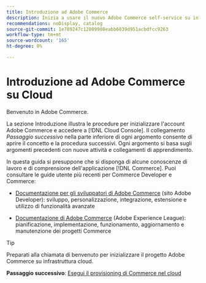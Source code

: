 ```yaml
---
title: Introduzione ad Adobe Commerce
description: Inizia a usare il nuovo Adobe Commerce self-service su infrastruttura cloud e scopri come creare e distribuire in pochi minuti un archivio Adobe Commerce.
recommendations: noDisplay, catalog
source-git-commit: 1e789247c12009908eabb6039d951acbdfcc9263
workflow-type: tm+mt
source-wordcount: '165'
ht-degree: 0%

---
```


# Introduzione ad Adobe Commerce su Cloud

Benvenuto in Adobe Commerce.

La sezione Introduzione illustra le procedure per inizializzare l&#39;account Adobe Commerce e accedere a [!DNL Cloud Console]. Il collegamento _Passaggio successivo_ nella parte inferiore di ogni argomento consente di aprire il concetto e la procedura successivi. Ogni argomento si basa sugli argomenti precedenti con nuove attività e collegamenti di apprendimento.

In questa guida si presuppone che si disponga di alcune conoscenze di lavoro e di comprensione dell&#39;applicazione [!DNL Commerce]. Puoi consultare le guide utente più recenti per Commerce Developer e Commerce:

- [Documentazione per gli sviluppatori di Adobe Commerce](https://developer.adobe.com/commerce/docs/) (sito Adobe Developer): sviluppo, personalizzazione, integrazione, estensione e utilizzo di funzionalità avanzate

- [Documentazione di Adobe Commerce](https://experienceleague.adobe.com/docs/commerce.html?lang=it) (Adobe Experience League): pianificazione, implementazione, funzionamento, aggiornamento e manutenzione dei progetti Commerce

>[!TIP]
>
>Preparati alla chiamata di benvenuto per inizializzare il progetto Adobe Commerce su infrastruttura cloud.
>
>**Passaggio successivo**: [Esegui il provisioning di Commerce nel cloud](new-project.md)

